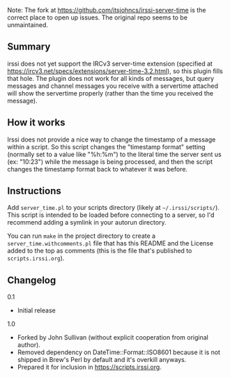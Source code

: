 Note: The fork at https://github.com/itsjohncs/irssi-server-time is the
correct place to open up issues. The original repo seems to be unmaintained.

Summary
-------

irssi does not yet support the IRCv3 server-time extension (specified at
https://ircv3.net/specs/extensions/server-time-3.2.html), so this plugin fills
that hole. The plugin does not work for all kinds of messages, but query
messages and channel messages you receive with a servertime attached will show
the servertime properly (rather than the time you received the message).

How it works
------------

Irssi does not provide a nice way to change the timestamp of a message within
a script. So this script changes the "timestamp format" setting (normally set
to a value like "%h:%m") to the literal time the server sent us (ex: "10:23")
while the message is being processed, and then the script changes the
timestamp format back to whatever it was before.

Instructions
------------

Add `server_time.pl` to your scripts directory (likely at
`~/.irssi/scripts/`). This script is intended to be loaded before connecting to a server, so I'd recommend adding a symlink in your autorun directory.

You can run `make` in the project directory to create a
`server_time.withcomments.pl` file that has this README and the License added
to the top as comments (this is the file that's published to
`scripts.irssi.org`).

Changelog
---------

0.1
  - Initial release

1.0
  - Forked by John Sullivan (without explicit cooperation from original
    author).
  - Removed dependency on DateTime::Format::ISO8601 because it is not shipped
    in Brew's Perl by default and it's overkill anyways.
  - Prepared it for inclusion in https://scripts.irssi.org.
